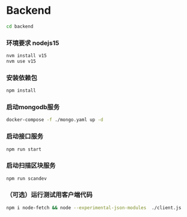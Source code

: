 # Backend
```sh
cd backend
```

### 环境要求 nodejs15
```sh
nvm install v15
nvm use v15
```

### 安装依赖包
```sh
npm install 
```

### 启动mongodb服务
```sh
docker-compose -f ./mongo.yaml up -d
```

### 启动接口服务
```sh
npm run start
```

### 启动扫描区块服务
```sh
npm run scandev
```

### （可选）运行测试用客户端代码
```sh
npm i node-fetch && node --experimental-json-modules  ./client.js 
```
